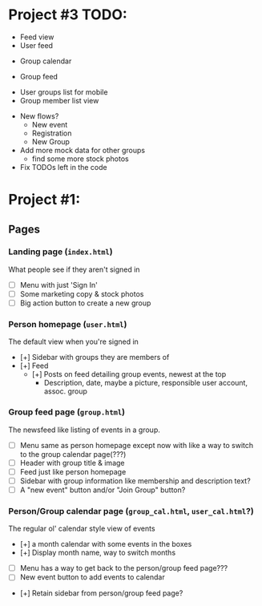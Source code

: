 
# Project #3 TODO:

- Feed view
- User feed
+ Group calendar
- Group feed
+ User groups list for mobile
+ Group member list view
- New flows?
    - New event
    - Registration
    - New Group
- Add more mock data for other groups
    - find some more stock photos
- Fix TODOs left in the code


# Project #1:

## Pages

### Landing page (`index.html`)
What people see if they aren't signed in
- [ ] Menu with just 'Sign In'
- [ ] Some marketing copy & stock photos
- [ ] Big action button to create a new group

### Person homepage (`user.html`)
The default view when you're signed in
- [+] Sidebar with groups they are members of
- [+] Feed
   - [+] Posts on feed detailing group events, newest at the top
        - Description, date, maybe a picture, responsible user account, assoc. group

### Group feed page (`group.html`)
The newsfeed like listing of events in a group.
- [ ] Menu same as person homepage except now with like a way to switch to the group calendar page(???)
- [ ] Header with group title & image
- [ ] Feed just like person homepage
- [ ] Sidebar with group information like membership and description text?
- [ ] A "new event" button and/or "Join Group" button?

### Person/Group calendar page (`group_cal.html`, `user_cal.html`?)
The regular ol' calendar style view of events
- [+] a month calendar with some events in the boxes
- [+] Display month name, way to switch months
- [ ] Menu has a way to get back to the person/group feed page???
- [ ] New event button to add events to calendar
- [+] Retain sidebar from person/group feed page?
